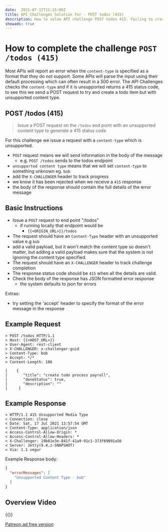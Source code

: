 ```yaml
---
date:  2021-07-17T11:15:00Z
title: API Challenges Solution For - POST todos (415)
description: How to solve API challenge POST todos 415. Failing to creating a todo due to unsupported content format.
showads: true
---
```


# How to complete the challenge `POST /todos (415)`

Most APIs will report an error when the `content-type` is specified as a format that they do not support.
Some APIs will parse the input using their default processing which can often result in a 500 error.
The API Challenges checks the `content-type` and if it is unsupported returns a 415 status code,
to see this we send a POST request to try and create a todo item but with unsupported content type.

## 	POST /todos (415)

> Issue a POST request on the `/todos` end point with an unsupported content type to generate a 415 status code

For this challenge we issue a request with a `content-type` which is unsupported.

- `POST` request means we will send information in the body of the message
    - e.g. `POST /todos` sends to the todos endpoint
- `unsupported content type` means that we will set `content-type` to something unknown eg. `bob`
- add the `X-CHALLENGER` header to track progress
- we know it has been rejected when we receive a `415` response
- the body of the response should contain the full details of the error message


## Basic Instructions

- Issue a `POST` request to end point "/todos"
    - if running locally that endpoint would be
        - `{{<ORIGIN_URL>}}/todos`
- The request should have an `Content-Type` header with an unsupported value e.g `bob`
- add a valid payload, but it won't match the content type so doesn't matter, but adding a valid payload makes sure that the system is not ignoring the content type specified.
- The request should have an `X-CHALLENGER` header to track challenge completion
- The response status code should be `415` when all the details are valid.
- Check the body of the response has JSON formatted error response
    - the system defaults to json for errors

Extras:

- try setting the 'accept' header to specify the format of the error message in the response

## Example Request

~~~~~~~~
> POST /todos HTTP/1.1
> Host: {{<HOST_URL>}}
> User-Agent: rest-client
> X-CHALLENGER: x-challenger-guid
> Content-Type: bob
> Accept: */*
> Content-Length: 106

|    {
|       "title": "create todo process payroll",
|       "doneStatus": true,
|       "description": ""
|     }
~~~~~~~~

## Example Response

~~~~~~~~
< HTTP/1.1 415 Unsupported Media Type
< Connection: close
< Date: Sat, 17 Jul 2021 13:57:54 GMT
< Content-Type: application/json
< Access-Control-Allow-Origin: *
< Access-Control-Allow-Headers: *
< X-Challenger: 19b81e3e-841f-41a9-91c1-373f69091a56
< Server: Jetty(9.4.z-SNAPSHOT)
< Via: 1.1 vegur
~~~~~~~~

Example Response body:

```json
{
  "errorMessages": [
    "Unsupported Content Type - bob"
  ]
}
```

## Overview Video

{{<youtube-embed key="L8H-vkbXyr0" title="Solution to unsupported content type challenge">}}

[Patreon ad free version](https://www.patreon.com/posts/53795763)





